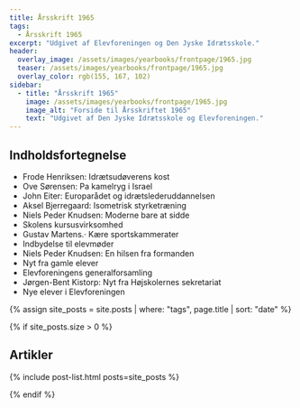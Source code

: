 ```yaml
---
title: Årsskrift 1965
tags:
  - Årsskrift 1965
excerpt: "Udgivet af Elevforeningen og Den Jyske Idrætsskole."
header:
  overlay_image: /assets/images/yearbooks/frontpage/1965.jpg
  teaser: /assets/images/yearbooks/frontpage/1965.jpg
  overlay_color: rgb(155, 167, 102)
sidebar:
  - title: "Årsskrift 1965"
    image: /assets/images/yearbooks/frontpage/1965.jpg
    image_alt: "Forside til Årsskriftet 1965"
    text: "Udgivet af Den Jyske Idrætsskole og Elevforeningen."
---
```


## Indholdsfortegnelse

- Frode Henriksen: Idrætsudøverens kost
- Ove Sørensen: Pa kamelryg i Israel
- John Eiter: Europarådet og idrætslederuddannelsen 
- Aksel Bjerregaard: Isometrisk styrketræning
- Niels Peder Knudsen: Moderne bare at sidde
- Skolens kursusvirksomhed
- Gustav Martens.· Kære sportskammerater
- Indbydelse til elevmøder
- Niels Peder Knudsen: En hilsen fra formanden
- Nyt fra gamle elever
- Elevforeningens generalforsamling
- Jørgen-Bent Kistorp: Nyt fra Højskolernes sekretariat
- Nye elever i Elevforeningen

{% assign site_posts = site.posts | where: "tags", page.title | sort: "date" %}

{% if site_posts.size > 0 %}

## Artikler

{% include post-list.html posts=site_posts %}

{% endif %}
